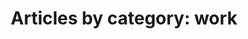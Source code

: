 ---
layout: blog_by_category
title: 'Articles by category: work'
category: work
permalink: /blog/category/work/
---